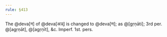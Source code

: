 ```yaml
---
rule: §413
---
```


The @deva[न] of @deva[अञ्‌] is changed to @deva[ण]; as @[gṛṇāti]; 3rd per. @[agṛṇāt], @[agṛṇīt], &c. Imperf. 1st. pers.